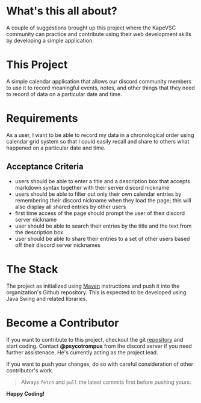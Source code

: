 # What's this all about?

A couple of suggestions brought up this project where the KapeVSC community can practice and contribute using their web development skills by developing a simple application.

# This Project

A simple calendar application that allows our discord community members to use it to record meaningful events, notes, and other things that they need to record of data on a particular date and time.

# Requirements

As a user, I want to be able to record my data in a chronological order using calendar grid system so that I could easily recall and share to others what happened on a particular date and time.

## Acceptance Criteria

- users should be able to enter a title and a description box that accepts markdown syntax together with their server discord nickname
- users should be able to filter out only their own calendar entries by remembering their discord nickname when they load the page; this will also display all shared entries by other users
- first time access of the page should prompt the user of their discord server nickname
- user should be able to search their entries by the title and the text from the description box
- user should be able to share their entries to a set of other users based off their discord server nicknames

# The Stack

The project as initialized using [Maven](https://maven.apache.org) instructions and push it into the organization's Github repository. This is expected to be developed using Java Swing and related libraries.

# Become a Contributor

If you want to contribute to this project, checkout the git [repository](https://github.com/Programmer-Kape/kape-cal-java-swing) and start coding. Contact **@psycotrompus** from the discord server if you need further assistenace. He's currently acting as the project lead.

If you want to push your changes, do so with careful consideration of other contributor's work.

> Always `fetch` and `pull` the latest commits first before pushing yours.

**Happy Coding!**
